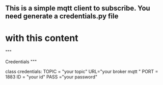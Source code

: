## This is a simple mqtt client to subscribe. You need generate a credentials.py file
# with this content 

"""

Credentials
"""



class credentials:
    TOPIC = "your topic"
    URL="your broker mqtt "
    PORT = 1883
    ID = "your id"
    PASS ="your password"

    


